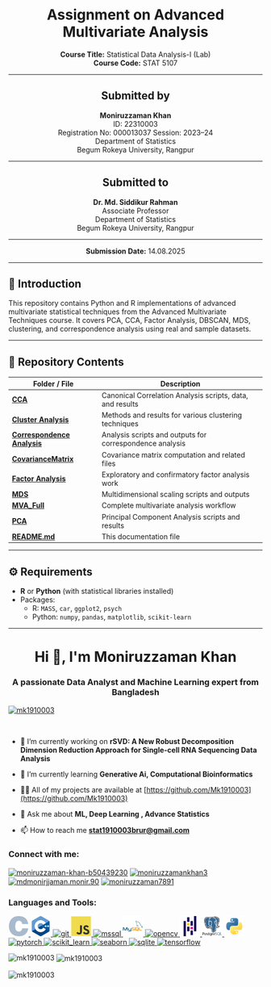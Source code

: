 <div align="center">

# Assignment on Advanced Multivariate Analysis

**Course Title:** Statistical Data Analysis-I (Lab)  
**Course Code:** STAT 5107  

---

## Submitted by  
**Moniruzzaman Khan**  
ID: 22310003  
Registration No: 000013037 
Session: 2023–24  
Department of Statistics  
Begum Rokeya University, Rangpur  

---

## Submitted to  
**Dr. Md. Siddikur Rahman**  
Associate Professor  
Department of Statistics  
Begum Rokeya University, Rangpur  

---

**Submission Date:** 14.08.2025  

</div>

---

## 📖 Introduction
This repository contains Python and R implementations of advanced multivariate statistical techniques from the Advanced Multivariate Techniques course. It covers PCA, CCA, Factor Analysis, DBSCAN, MDS, clustering, and correspondence analysis using real and sample datasets.

---

## 📂 Repository Contents

| Folder / File | Description |
|---------------|-------------|
| [**CCA**](./CCA) | Canonical Correlation Analysis scripts, data, and results |
| [**Cluster Analysis**](./Cluster%20Analysis) | Methods and results for various clustering techniques |
| [**Correspondence Analysis**](./Correspondence%20Analysis) | Analysis scripts and outputs for correspondence analysis |
| [**CovarianceMatrix**](./CovarianceMatrix) | Covariance matrix computation and related files |
| [**Factor Analysis**](./Factor%20Analysis) | Exploratory and confirmatory factor analysis work |
| [**MDS**](./MDS) | Multidimensional scaling scripts and outputs |
| [**MVA_Full**](./MVA_Full) | Complete multivariate analysis workflow |
| [**PCA**](./PCA) | Principal Component Analysis scripts and results |
| [**README.md**](./README.md) | This documentation file |

---


## ⚙️ Requirements
- **R** or **Python** (with statistical libraries installed)
- Packages:
  - R: `MASS`, `car`, `ggplot2`, `psych`
  - Python: `numpy`, `pandas`, `matplotlib`, `scikit-learn`

---


<h1 align="center">Hi 👋, I'm Moniruzzaman Khan</h1>
<h3 align="center">A passionate Data Analyst and Machine Learning expert from Bangladesh</h3>

<p align="left"> <a href="https://github.com/ryo-ma/github-profile-trophy"><img src="https://github-profile-trophy.vercel.app/?username=mk1910003" alt="mk1910003" /></a> </p>

<p align="left"> <a href="https://twitter.com/" target="blank"><img src="https://img.shields.io/twitter/follow/?logo=twitter&style=for-the-badge" alt="" /></a> </p>

- 🔭 I’m currently working on **rSVD: A New Robust Decomposition Dimension Reduction Approach for Single-cell RNA Sequencing Data Analysis**

- 🌱 I’m currently learning **Generative Ai, Computational Bioinformatics**

- 👨‍💻 All of my projects are available at [https://github.com/Mk1910003](https://github.com/Mk1910003)

- 💬 Ask me about **ML, Deep Learning , Advance Statistics**

- 📫 How to reach me **stat1910003brur@gmail.com**

<h3 align="left">Connect with me:</h3>
<p align="left">
<a href="https://linkedin.com/in/moniruzzaman-khan-b50439230" target="blank"><img align="center" src="https://raw.githubusercontent.com/rahuldkjain/github-profile-readme-generator/master/src/images/icons/Social/linked-in-alt.svg" alt="moniruzzaman-khan-b50439230" height="30" width="40" /></a>
<a href="https://kaggle.com/moniruzzamankhan3" target="blank"><img align="center" src="https://raw.githubusercontent.com/rahuldkjain/github-profile-readme-generator/master/src/images/icons/Social/kaggle.svg" alt="moniruzzamankhan3" height="30" width="40" /></a>
<a href="https://fb.com/mdmonirjjaman.monir.90" target="blank"><img align="center" src="https://raw.githubusercontent.com/rahuldkjain/github-profile-readme-generator/master/src/images/icons/Social/facebook.svg" alt="mdmonirjjaman.monir.90" height="30" width="40" /></a>
<a href="https://instagram.com/moniruzzaman7891" target="blank"><img align="center" src="https://raw.githubusercontent.com/rahuldkjain/github-profile-readme-generator/master/src/images/icons/Social/instagram.svg" alt="moniruzzaman7891" height="30" width="40" /></a>
</p>

<h3 align="left">Languages and Tools:</h3>
<p align="left"> <a href="https://www.cprogramming.com/" target="_blank" rel="noreferrer"> <img src="https://raw.githubusercontent.com/devicons/devicon/master/icons/c/c-original.svg" alt="c" width="40" height="40"/> </a> <a href="https://www.w3schools.com/cpp/" target="_blank" rel="noreferrer"> <img src="https://raw.githubusercontent.com/devicons/devicon/master/icons/cplusplus/cplusplus-original.svg" alt="cplusplus" width="40" height="40"/> </a> <a href="https://git-scm.com/" target="_blank" rel="noreferrer"> <img src="https://www.vectorlogo.zone/logos/git-scm/git-scm-icon.svg" alt="git" width="40" height="40"/> </a> <a href="https://developer.mozilla.org/en-US/docs/Web/JavaScript" target="_blank" rel="noreferrer"> <img src="https://raw.githubusercontent.com/devicons/devicon/master/icons/javascript/javascript-original.svg" alt="javascript" width="40" height="40"/> </a> <a href="https://www.microsoft.com/en-us/sql-server" target="_blank" rel="noreferrer"> <img src="https://www.svgrepo.com/show/303229/microsoft-sql-server-logo.svg" alt="mssql" width="40" height="40"/> </a> <a href="https://www.mysql.com/" target="_blank" rel="noreferrer"> <img src="https://raw.githubusercontent.com/devicons/devicon/master/icons/mysql/mysql-original-wordmark.svg" alt="mysql" width="40" height="40"/> </a> <a href="https://opencv.org/" target="_blank" rel="noreferrer"> <img src="https://www.vectorlogo.zone/logos/opencv/opencv-icon.svg" alt="opencv" width="40" height="40"/> </a> <a href="https://pandas.pydata.org/" target="_blank" rel="noreferrer"> <img src="https://raw.githubusercontent.com/devicons/devicon/2ae2a900d2f041da66e950e4d48052658d850630/icons/pandas/pandas-original.svg" alt="pandas" width="40" height="40"/> </a> <a href="https://www.postgresql.org" target="_blank" rel="noreferrer"> <img src="https://raw.githubusercontent.com/devicons/devicon/master/icons/postgresql/postgresql-original-wordmark.svg" alt="postgresql" width="40" height="40"/> </a> <a href="https://www.python.org" target="_blank" rel="noreferrer"> <img src="https://raw.githubusercontent.com/devicons/devicon/master/icons/python/python-original.svg" alt="python" width="40" height="40"/> </a> <a href="https://pytorch.org/" target="_blank" rel="noreferrer"> <img src="https://www.vectorlogo.zone/logos/pytorch/pytorch-icon.svg" alt="pytorch" width="40" height="40"/> </a> <a href="https://scikit-learn.org/" target="_blank" rel="noreferrer"> <img src="https://upload.wikimedia.org/wikipedia/commons/0/05/Scikit_learn_logo_small.svg" alt="scikit_learn" width="40" height="40"/> </a> <a href="https://seaborn.pydata.org/" target="_blank" rel="noreferrer"> <img src="https://seaborn.pydata.org/_images/logo-mark-lightbg.svg" alt="seaborn" width="40" height="40"/> </a> <a href="https://www.sqlite.org/" target="_blank" rel="noreferrer"> <img src="https://www.vectorlogo.zone/logos/sqlite/sqlite-icon.svg" alt="sqlite" width="40" height="40"/> </a> <a href="https://www.tensorflow.org" target="_blank" rel="noreferrer"> <img src="https://www.vectorlogo.zone/logos/tensorflow/tensorflow-icon.svg" alt="tensorflow" width="40" height="40"/> </a> </p>

<p><img align="left" src="https://github-readme-stats.vercel.app/api/top-langs?username=mk1910003&show_icons=true&locale=en&layout=compact" alt="mk1910003" /></p>

<p>&nbsp;<img align="center" src="https://github-readme-stats.vercel.app/api?username=mk1910003&show_icons=true&locale=en" alt="mk1910003" /></p>

<p><img align="center" src="https://github-readme-streak-stats.herokuapp.com/?user=mk1910003&" alt="mk1910003" /></p>
